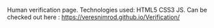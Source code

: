 Human verification page.
Technologies used: HTML5 CSS3 JS.
Can be checked out here : https://veresnimrod.github.io/Verification/
